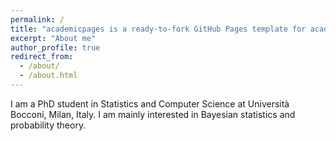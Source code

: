```yaml
---
permalink: /
title: "academicpages is a ready-to-fork GitHub Pages template for academic personal websites"
excerpt: "About me"
author_profile: true
redirect_from: 
  - /about/
  - /about.html
---
```


I am a PhD student in Statistics and Computer Science at Università Bocconi, Milan, Italy.
I am mainly interested in Bayesian statistics and probability theory.


